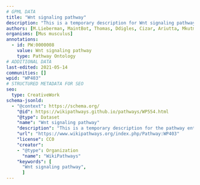 ```yaml
---
# GPML DATA
title: "Wnt signaling pathway"
description: "This is a temporary description for Wnt signaling pathway"
authors: [M.Lieberman, MaintBot, Thomas, Ddigles, Cizar, Ariutta, Mkutmon, Eweitz]
organisms: [Mus musculus]
annotations:
  - id: PW:0000008
    value: Wnt signaling pathway
    type: Pathway Ontology
# ADDITIONAL DATA
last-edited: 2021-05-14
communities: []
wpid: "WP403"
# STRUCTURED METADATA FOR SEO
seo:
  type: CreativeWork
schema-jsonld:
  - "@context": https://schema.org/
    "@id": https://wikipathways.github.io/pathways/WP554.html
    "@type": Dataset
    "name": "Wnt signaling pathway"
    "description": "This is a temporary description for the pathway entitled: Wnt signaling pathway"
    "url": "https://www.wikipathways.org/index.php/Pathway:WP403"
    "license": CC0
    "creator":
    - "@type": Organization
      "name": "WikiPathways"
    "keywords": [
      "Wnt signaling pathway",
      ]
---
```

